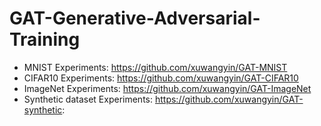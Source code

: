 # GAT-Generative-Adversarial-Training

- MNIST Experiments: https://github.com/xuwangyin/GAT-MNIST
- CIFAR10 Experiments: https://github.com/xuwangyin/GAT-CIFAR10
- ImageNet Experiments: https://github.com/xuwangyin/GAT-ImageNet
- Synthetic dataset Experiments: https://github.com/xuwangyin/GAT-synthetic: 

